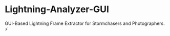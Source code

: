 # Lightning-Analyzer-GUI
 GUI-Based Lightning Frame Extractor for Stormchasers and Photographers. ⚡
